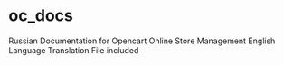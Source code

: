 # oc_docs
Russian Documentation for Opencart Online Store Management
English Language Translation File included
